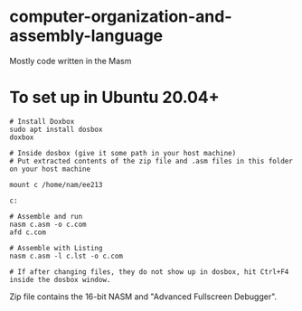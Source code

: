 # computer-organization-and-assembly-language
Mostly code written in the Masm


# To set up in Ubuntu 20.04+  


    # Install Doxbox  
    sudo apt install dosbox 
    doxbox 

    # Inside dosbox (give it some path in your host machine) 
    # Put extracted contents of the zip file and .asm files in this folder on your host machine 
    
    mount c /home/nam/ee213 

    c: 

    # Assemble and run 
    nasm c.asm -o c.com 
    afd c.com 

    # Assemble with Listing 
    nasm c.asm -l c.lst -o c.com 
    
    # If after changing files, they do not show up in dosbox, hit Ctrl+F4 inside the dosbox window. 


Zip file contains the 16-bit NASM and "Advanced Fullscreen Debugger".
